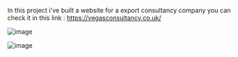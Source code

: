 In this project i've built a website for a export consultancy company you can check it in this link : https://vegasconsultancy.co.uk/

![image](https://user-images.githubusercontent.com/74265465/162769404-2889f0bc-d62d-4a61-92fa-8c7f8cd690ab.png)

![image](https://user-images.githubusercontent.com/74265465/162769434-f15c68bb-9921-4f0a-b987-1ed389734e87.png)
